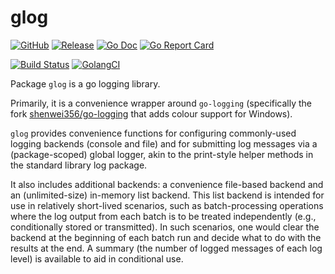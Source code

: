 # glog

[![GitHub](https://img.shields.io/github/license/i-am-david-fernandez/glog.svg)](https://raw.githubusercontent.com/i-am-david-fernandez/glog/master/LICENSE)
[![Release](https://img.shields.io/github/release/i-am-david-fernandez/glog.svg?style=flat-square)](https://github.com/i-am-david-fernandez/glog/releases/latest)
[![Go Doc](https://img.shields.io/badge/godoc-reference-blue.svg?style=flat-square)](http://godoc.org/github.com/i-am-david-fernandez/glog)
[![Go Report Card](https://goreportcard.com/badge/github.com/i-am-david-fernandez/glog?style=flat-square)](https://goreportcard.com/report/github.com/i-am-david-fernandez/glog)

[![Build Status](https://travis-ci.com/i-am-david-fernandez/glog.svg?branch=master)](https://travis-ci.com/i-am-david-fernandez/glog)
[![GolangCI](https://golangci.com/badges/github.com/i-am-david-fernandez/glog.svg)](https://golangci.com)

Package `glog` is a go logging library.

Primarily, it is a convenience wrapper around `go-logging` (specifically the fork [shenwei356/go-logging](https://github.com/shenwei356/go-logging) that adds colour support for Windows).

`glog` provides convenience functions for configuring commonly-used logging backends (console and file) and for submitting log messages via a (package-scoped) global logger, akin to the print-style helper methods in the standard library log package.

It also includes additional backends: a convenience file-based backend and an (unlimited-size) in-memory list backend. This list backend is intended for use in relatively short-lived scenarios, such as batch-processing operations where the log output from each batch is to be treated independently (e.g., conditionally stored or transmitted). In such scenarios, one would clear the backend at the beginning of each batch run and decide what to do with the results at the end. A summary (the number of logged messages of each log level) is available to aid in conditional use.
